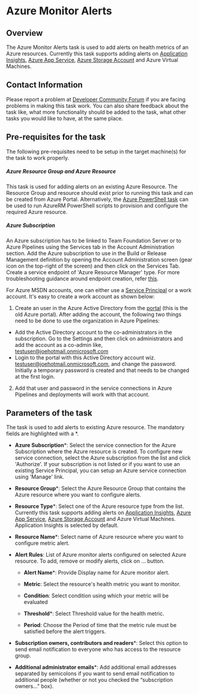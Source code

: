 #  Azure Monitor Alerts

## Overview

The Azure Monitor Alerts task is used to add alerts on health metrics of an Azure resources. Currently this task supports adding alerts on [Application Insights](https://docs.microsoft.com/en-us/azure/application-insights/app-insights-overview), [Azure App Service](https://azure.microsoft.com/en-in/documentation/articles/app-service-web-overview/), [Azure Storage Account](https://docs.microsoft.com/en-us/azure/storage/common/storage-introduction) and Azure Virtual Machines.

## Contact Information

Please report a problem at [Developer Community Forum](https://developercommunity.visualstudio.com/spaces/21/index.html) if you are facing problems in making this task work.  You can also share feedback about the task like, what more functionality should be added to the task, what other tasks you would like to have, at the same place.


## Pre-requisites for the task

The following pre-requisites need to be setup in the target machine(s) for the task to work properly.

##### Azure Resource Group and Azure Resource

This task is used for adding alerts on an existing Azure Resource. The Resource Group and resource should exist prior to running this task and can be created from Azure Portal. Alternatively, the [Azure PowerShell task](https://github.com/Microsoft/azure-pipelines-tasks/tree/master/Tasks/AzurePowerShellV3) can be used to run AzureRM PowerShell scripts to provision and configure the required Azure resource.

##### Azure Subscription

An Azure subscription has to be linked to Team Foundation Server or to Azure Pipelines using the Services tab in the Account Administration section. Add the Azure subscription to use in the Build or Release Management definition by opening the Account Administration screen (gear icon on the top-right of the screen) and then click on the Services Tab. Create a service endpoint of 'Azure Resource Manager' type. For more troubleshooting guidance around endpoint creation, refer [this](https://www.visualstudio.com/en-us/docs/build/actions/azure-rm-endpoint).

For Azure MSDN accounts, one can either use a [Service Principal](https://go.microsoft.com/fwlink/?LinkID=623000&clcid=0x409) or a work account. It's easy to create a work account as shown below:

1. Create an user in the Azure Active Directory from the [portal](https://msdn.microsoft.com/en-us/library/azure/hh967632.aspx) (this is the old Azure portal). After adding the account, the following two things need to be done to use the organization in Azure Pipelines:
  - Add the Active Directory account to the co-administrators in the subscription. Go to the Settings and then click on administrators and add the account as a co-admin like, [testuser@joehotmail.onmicrosoft.com](mailto:testuser@joehotmail.onmicrosoft.com)
  - Login to the portal with this Active Directory account wiz. [testuser@joehotmail.onmicrosoft.com](mailto:testuser@joehotmail.onmicrosoft.com), and change the password. Initially a temporary password is created and that needs to be changed at the first login.
2. Add that user and password in the service connections in Azure Pipelines and deployments will work with that account.

## Parameters of the task

The task is used to add alerts to existing Azure resource. The mandatory fields are highlighted with a *.

* **Azure Subscription**\*: Select the service connection for the Azure Subscription where the Azure resource is created. To configure new service connection, select the Azure subscription from the list and click 'Authorize'. If your subscription is not listed or if you want to use an existing Service Principal, you can setup an Azure service connection using 'Manage' link.

* **Resource Group**\*: Select the Azure Resource Group that contains the Azure resource where you want to configure alerts.

* **Resource Type**\*: Select one of the Azure resource type from the list. Currently this task supports adding alerts on [Application Insights](https://docs.microsoft.com/en-us/azure/application-insights/app-insights-overview), [Azure App Service](https://azure.microsoft.com/en-in/documentation/articles/app-service-web-overview/), [Azure Storage Account](https://docs.microsoft.com/en-us/azure/storage/common/storage-introduction) and Azure Virtual Machines. Application Insights is selected by default.

* **Resource Name**\*: Select name of Azure resource where you want to configure metric alert.

* **Alert Rules**: List of Azure monitor alerts configured on selected Azure resource. To add, remove or modify alerts, click on ... button.

  * **Alert Name**\*: Provide Display name for Azure monitor alert.

  * **Metric**: Select the resource's health metric you want to monitor.

  * **Condition**: Select condition using which your metric will be evaluated

  * **Threshold**\*: Select Threshold value for the health metric.

  * **Period**: Choose the Period of time that the metric rule must be satisfied before the alert triggers.

* **Subscription owners, contributors and readers**\*: Select this option to send email notification to everyone who has access to the resource group.

* **Additional administrator emails**\*: Add additional email addresses separated by semicolons if you want to send email notification to additional people (whether or not you checked the “subscription owners..." box).


